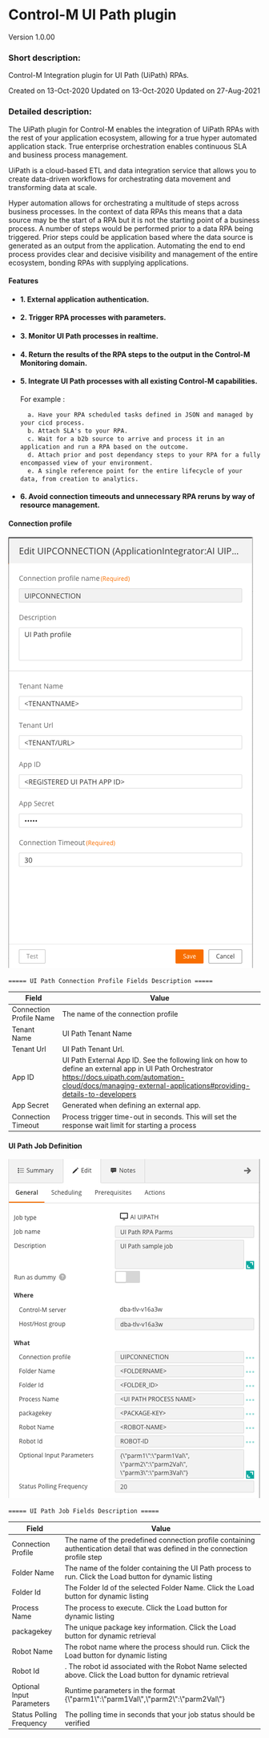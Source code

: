 # Control-M UI Path plugin
Version 1.0.00

### Short description:
Control-M Integration plugin for UI Path (UiPath) RPAs.

Created on 13-Oct-2020
Updated on 13-Oct-2020
Updated on 27-Aug-2021
 
### Detailed description:

The UiPath plugin for Control-M enables the integration of UiPath RPAs with the rest of your application 
ecosystem, allowing for a true hyper automated application stack. True enterprise orchestration enables continuous SLA and business
process management.

UiPath is a cloud-based ETL and data integration service that allows you to create data-driven workflows 
for orchestrating data movement and transforming data at scale.

Hyper automation allows for orchestrating a multitude of steps across business processes. In the context of data RPAs
this means that a data source may be the start of a RPA but it is not the starting point of a business process.
A number of steps would be performed prior to a data RPA being triggered. Prior steps could be application based where the data 
source is generated as an output from the application. Automating the end to end process provides clear and decisive 
visibility and management of the entire ecosystem, bonding RPAs with supplying applications.

#### Features

* #### 1. External application authentication.

* #### 2. Trigger RPA processes with parameters.

* #### 3. Monitor UI Path processes in realtime.
  
* #### 4. Return the results of the RPA steps to the output in the Control-M Monitoring domain.  

* #### 5. Integrate UI Path processes with all existing Control-M capabilities.  
    For example : 
                   
        a. Have your RPA scheduled tasks defined in JSON and managed by your cicd process.          
        b. Attach SLA's to your RPA.
        c. Wait for a b2b source to arrive and process it in an application and run a RPA based on the outcome.
        d. Attach prior and post dependancy steps to your RPA for a fully encompassed view of your environment.
        e. A single reference point for the entire lifecycle of your data, from creation to analytics.

* #### 6. Avoid connection timeouts and unnecessary RPA reruns by way of resource management.

#### Connection profile

![connection](./images/uipccp.png)

    ===== UI Path Connection Profile Fields Description =====

| Field | Value |
| --- | --- |
| Connection Profile Name | The name of the connection profile |
| Tenant Name | UI Path Tenant Name |
| Tenant Url | UI Path Tenant Url. |
| App ID | UI Path External App ID. See the following link on how to define an external app in UI Path Orchestrator https://docs.uipath.com/automation-cloud/docs/managing-external-applications#providing-details-to-developers |
| App Secret | Generated when defining an external app. |
| Connection Timeout | Process trigger time-out in seconds. This will set the response wait limit for starting a process  |

#### UI Path Job Definition

![jobdefinition](./images/uipjob.png)

    ===== UI Path Job Fields Description =====

| Field | Value |
| --- | --- |
| Connection Profile | The name of the predefined connection profile containing authentication detail that was defined in the connection profile step
| Folder Name | The name of the folder containing the UI Path process to run. Click the Load button for dynamic listing |
| Folder Id | The Folder Id of the selected Folder Name. Click the Load button for dynamic listing |
| Process Name | The process to execute. Click the Load button for dynamic listing |
| packagekey | The unique package key information. Click the Load button for dynamic retrieval |
| Robot Name | The robot name where the process should run. Click the Load button for dynamic listing |
| Robot Id | . The robot id associated with the Robot Name selected above. Click the Load button for dynamic retrieval |
| Optional Input Parameters | Runtime parameters in the format {\\"parm1\\":\\"parm1Val\\",\\"parm2\\":\\"parm2Val\\"} |
| Status Polling Frequency | The polling time in seconds that your job status should be verified
